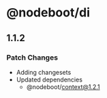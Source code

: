 # @nodeboot/di

## 1.1.2

### Patch Changes

-   Adding changesets
-   Updated dependencies
    -   @nodeboot/context@1.2.1
